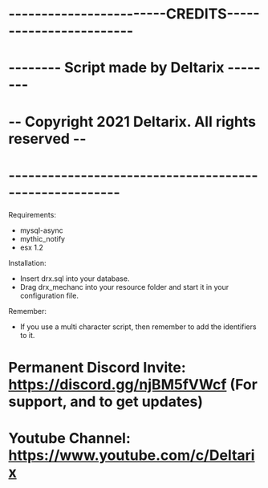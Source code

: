 # ------------------------CREDITS------------------------ #
# --------        Script made by Deltarix        -------- #
# --   Copyright 2021 Deltarix. All rights reserved    -- #
# ------------------------------------------------------- #

Requirements:
- mysql-async
- mythic_notify
- esx 1.2

Installation:
- Insert drx.sql into your database.
- Drag drx_mechanc into your resource folder and start it in your configuration file.

Remember:
- If you use a multi character script, then remember to add the identifiers to it.

# Permanent Discord Invite: https://discord.gg/njBM5fVWcf (For support, and to get updates)
# Youtube Channel: https://www.youtube.com/c/Deltarix
